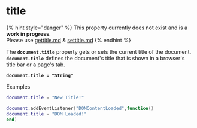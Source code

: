 # title

{% hint style="danger" %}
This property currently does not exist and is a **work in progress**. \
Please use [gettitle.md](gettitle.md "mention") & [settitle.md](settitle.md "mention")
{% endhint %}

The **`document.title`** property gets or sets the current title of the document. **`document.title`** defines the document's title that is shown in a browser's title bar or a page's tab.

<pre class="language-lua"><code class="lang-lua"><strong>document.title = "String"
</strong></code></pre>

Examples

```lua
document.title = "New Title!"
```

```lua
document.addEventListener("DOMContentLoaded",function()
document.title = "DOM Loaded!"
end)
```
